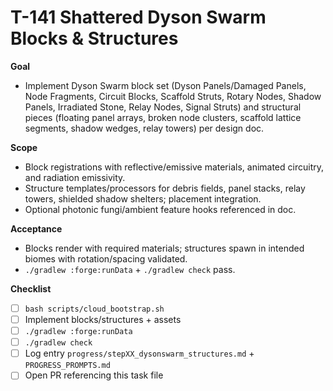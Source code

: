 # T-141 Shattered Dyson Swarm Blocks & Structures

**Goal**

- Implement Dyson Swarm block set (Dyson Panels/Damaged Panels, Node Fragments, Circuit Blocks, Scaffold Struts, Rotary Nodes, Shadow Panels, Irradiated Stone, Relay Nodes, Signal Struts) and structural pieces (floating panel arrays, broken node clusters, scaffold lattice segments, shadow wedges, relay towers) per design doc.

**Scope**

- Block registrations with reflective/emissive materials, animated circuitry, and radiation emissivity.
- Structure templates/processors for debris fields, panel stacks, relay towers, shielded shadow shelters; placement integration.
- Optional photonic fungi/ambient feature hooks referenced in doc.

**Acceptance**

- Blocks render with required materials; structures spawn in intended biomes with rotation/spacing validated.
- `./gradlew :forge:runData` + `./gradlew check` pass.

**Checklist**

- [ ] `bash scripts/cloud_bootstrap.sh`
- [ ] Implement blocks/structures + assets
- [ ] `./gradlew :forge:runData`
- [ ] `./gradlew check`
- [ ] Log entry `progress/stepXX_dysonswarm_structures.md` + `PROGRESS_PROMPTS.md`
- [ ] Open PR referencing this task file

